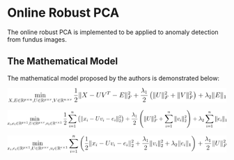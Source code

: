 # Online Robust PCA
The online robust PCA is implemented to be applied to anomaly detection from fundus images.
## The Mathematical Model
The mathematical model proposed by the authors is demonstrated below:

![The overall mathematical model](https://github.com/yuchendu/OR-PCA/blob/main/fig/overall.png)

![Deviding the matrix to single vectors](https://github.com/yuchendu/OR-PCA/blob/main/fig/single_vector.png)

![Format 2](https://github.com/yuchendu/OR-PCA/blob/main/fig/sum.png)
